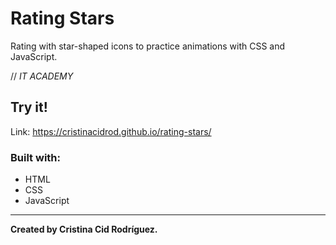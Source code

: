# Rating Stars

Rating with star-shaped icons to practice animations with CSS and JavaScript.

// *IT ACADEMY*

## Try it!

Link: https://cristinacidrod.github.io/rating-stars/

### Built with:

* HTML
* CSS
* JavaScript

---

**Created by Cristina Cid Rodríguez.**
